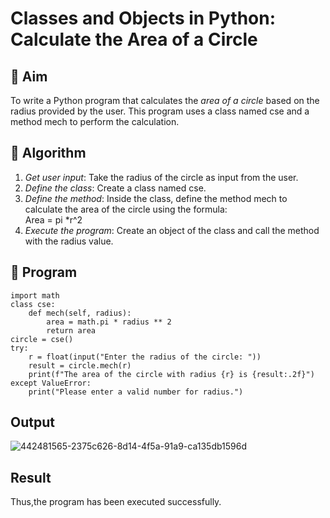 # Classes and Objects in Python: Calculate the Area of a Circle

## 🎯 Aim
To write a Python program that calculates the *area of a circle* based on the radius provided by the user. This program uses a class named cse and a method mech to perform the calculation.

## 🧠 Algorithm
1. *Get user input*: Take the radius of the circle as input from the user.
2. *Define the class*: Create a class named cse.
3. *Define the method*: Inside the class, define the method mech to calculate the area of the circle using the formula:  
   Area = pi *r^2 
4. *Execute the program*: Create an object of the class and call the method with the radius value.

## 🧾 Program

```
import math
class cse:
    def mech(self, radius):
        area = math.pi * radius ** 2
        return area
circle = cse()
try:
    r = float(input("Enter the radius of the circle: "))
    result = circle.mech(r)
    print(f"The area of the circle with radius {r} is {result:.2f}")
except ValueError:
    print("Please enter a valid number for radius.")

```

## Output
![442481565-2375c626-8d14-4f5a-91a9-ca135db1596d](https://github.com/user-attachments/assets/c8d7367c-2beb-4d74-84e0-90eb671e82cc)

## Result
Thus,the program has been executed successfully.
